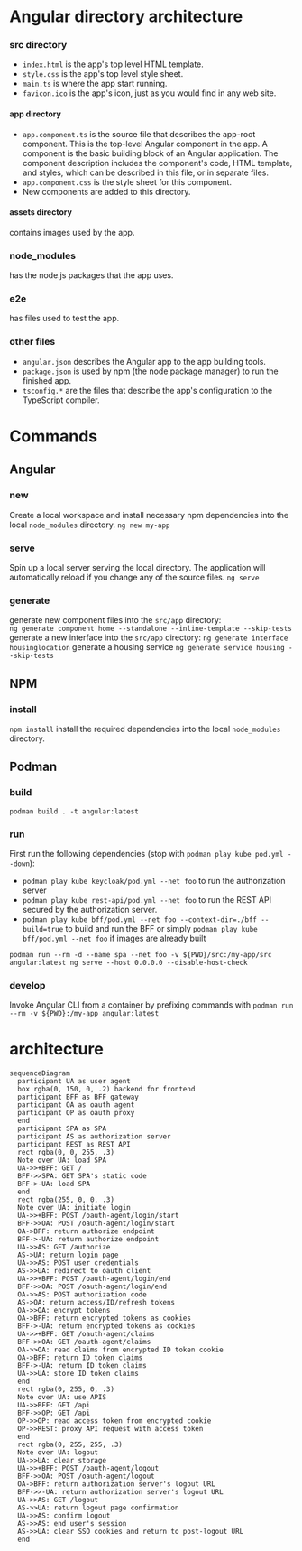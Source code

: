# Angular directory architecture
### src directory
- `index.html` is the app's top level HTML template.
- `style.css` is the app's top level style sheet.
- `main.ts` is where the app start running.
- `favicon.ico` is the app's icon, just as you would find in any web site.
#### app directory
- `app.component.ts` is the source file that describes the app-root component. This is the top-level Angular component in the app. A component is the basic building block of an Angular application. The component description includes the component's code, HTML template, and styles, which can be described in this file, or in separate files.
- `app.component.css` is the style sheet for this component.
- New components are added to this directory.
#### assets directory
contains images used by the app.
### node_modules
has the node.js packages that the app uses.
### e2e
has files used to test the app.
### other files
- `angular.json` describes the Angular app to the app building tools.
- `package.json` is used by npm (the node package manager) to run the finished app.
- `tsconfig.*` are the files that describe the app's configuration to the TypeScript compiler.


# Commands
## Angular
### new 
Create a local workspace and install necessary npm dependencies into the local `node_modules` directory.
`ng new my-app`
### serve
Spin up a local server serving the local directory. The application will automatically reload if you change any of the source files.
`ng serve`
### generate
generate new component files into the `src/app` directory:  
`ng generate component home --standalone --inline-template --skip-tests`
generate a new interface into the `src/app` directory:
`ng generate interface housinglocation`
generate a housing service
`ng generate service housing --skip-tests`
## NPM
### install
`npm install` install the required dependencies into the local `node_modules` directory.
## Podman
### build
`podman build . -t angular:latest`
### run
First run the following dependencies (stop with `podman play kube pod.yml --down`):
- `podman play kube keycloak/pod.yml --net foo` to run the authorization server
- `podman play kube rest-api/pod.yml --net foo` to run the REST API secured by the authorization server.
- `podman play kube bff/pod.yml --net foo --context-dir=./bff --build=true` to build and run the BFF or simply `podman play kube bff/pod.yml --net foo` if images are already built

`podman run --rm -d --name spa --net foo -v ${PWD}/src:/my-app/src angular:latest ng serve --host 0.0.0.0 --disable-host-check`  
### develop
Invoke Angular CLI from a container by prefixing commands with `podman run --rm -v ${PWD}:/my-app angular:latest `

# architecture
```mermaid
sequenceDiagram
  participant UA as user agent
  box rgba(0, 150, 0, .2) backend for frontend
  participant BFF as BFF gateway
  participant OA as oauth agent
  participant OP as oauth proxy
  end
  participant SPA as SPA
  participant AS as authorization server
  participant REST as REST API
  rect rgba(0, 0, 255, .3)
  Note over UA: load SPA
  UA->>+BFF: GET /
  BFF->>SPA: GET SPA's static code
  BFF->-UA: load SPA
  end
  rect rgba(255, 0, 0, .3)
  Note over UA: initiate login
  UA->>+BFF: POST /oauth-agent/login/start
  BFF->>OA: POST /oauth-agent/login/start
  OA->BFF: return authorize endpoint
  BFF->-UA: return authorize endpoint
  UA->>AS: GET /authorize
  AS->UA: return login page
  UA->>AS: POST user credentials
  AS->>UA: redirect to oauth client
  UA->>+BFF: POST /oauth-agent/login/end
  BFF->>OA: POST /oauth-agent/login/end
  OA->>AS: POST authorization code
  AS->OA: return access/ID/refresh tokens
  OA->>OA: encrypt tokens
  OA->BFF: return encrypted tokens as cookies
  BFF->-UA: return encrypted tokens as cookies
  UA->>+BFF: GET /oauth-agent/claims
  BFF->>OA: GET /oauth-agent/claims
  OA->>OA: read claims from encrypted ID token cookie
  OA->BFF: return ID token claims
  BFF->-UA: return ID token claims
  UA->>UA: store ID token claims
  end
  rect rgba(0, 255, 0, .3)
  Note over UA: use APIS
  UA->>BFF: GET /api
  BFF->>OP: GET /api
  OP->>OP: read access token from encrypted cookie
  OP->>REST: proxy API request with access token
  end
  rect rgba(0, 255, 255, .3)
  Note over UA: logout
  UA->>UA: clear storage
  UA->>+BFF: POST /oauth-agent/logout
  BFF->>OA: POST /oauth-agent/logout
  OA->BFF: return authorization server's logout URL
  BFF->>-UA: return authorization server's logout URL
  UA->>AS: GET /logout
  AS->>UA: return logout page confirmation
  UA->>AS: confirm logout
  AS->>AS: end user's session
  AS->>UA: clear SSO cookies and return to post-logout URL
  end
```